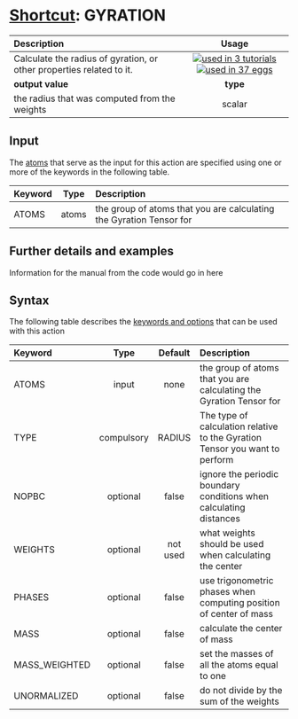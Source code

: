 # [Shortcut](shortcuts.md): GYRATION

| Description    | Usage |
|:--------|:--------:|
| Calculate the radius of gyration, or other properties related to it. | [![used in 3 tutorials](https://img.shields.io/badge/tutorials-3-green.svg)](https://www.plumed-tutorials.org/browse.html?search=GYRATION)[![used in 37 eggs](https://img.shields.io/badge/nest-37-green.svg)](https://www.plumed-nest.org/browse.html?search=GYRATION)|
 | **output value** | **type** |
| the radius that was computed from the weights | scalar |

## Input

The [atoms](specifying_atoms.html) that serve as the input for this action are specified using one or more of the keywords in the following table.

| Keyword |  Type | Description |
|:--------|:------:|:-----------|
| ATOMS | atoms | the group of atoms that you are calculating the Gyration Tensor for |


## Further details and examples 
Information for the manual from the code would go in here 
## Syntax 
The following table describes the [keywords and options](parsing.md) that can be used with this action 

| Keyword | Type | Default | Description |
|:-------|:----:|:-------:|:-----------|
| ATOMS | input | none | the group of atoms that you are calculating the Gyration Tensor for |
| TYPE | compulsory | RADIUS |  The type of calculation relative to the Gyration Tensor you want to perform |
| NOPBC | optional | false |  ignore the periodic boundary conditions when calculating distances |
| WEIGHTS | optional | not used | what weights should be used when calculating the center |
| PHASES | optional | false |  use trigonometric phases when computing position of center of mass |
| MASS | optional | false |  calculate the center of mass |
| MASS_WEIGHTED | optional | false |  set the masses of all the atoms equal to one |
| UNORMALIZED | optional | false |  do not divide by the sum of the weights |
